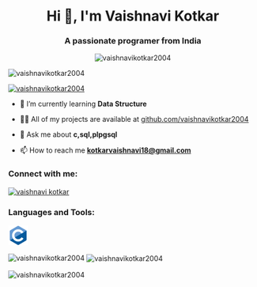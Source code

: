 <h1 align="center">Hi 👋, I'm Vaishnavi Kotkar</h1>

<h3 align="center">A passionate programer from India</h3>
<p align="center"> <img src="/home/vaishnavi/Downloads/68747470733a2f2f692e696d6775722e636f6d2f72486c456444712e676966.gif" alt="vaishnavikotkar2004" /> </p>

<p align="left"> <img src="https://komarev.com/ghpvc/?username=vaishnavikotkar2004&label=Profile%20views&color=0e75b6&style=flat" alt="vaishnavikotkar2004" /> </p>

<p align="left"> <a href="https://github.com/ryo-ma/github-profile-trophy"><img src="https://github-profile-trophy.vercel.app/?username=vaishnavikotkar2004" alt="vaishnavikotkar2004" /></a> </p>

- 🌱 I’m currently learning **Data Structure**

- 👨‍💻 All of my projects are available at [github.com/vaishnavikotkar2004](github.com/vaishnavikotkar2004)

- 💬 Ask me about **c,sql,plpgsql**

- 📫 How to reach me **kotkarvaishnavi18@gmail.com**

<h3 align="left">Connect with me:</h3>
<p align="left">
<a href="https://linkedin.com/in/vaishnavi kotkar" target="blank"><img align="center" src="https://raw.githubusercontent.com/rahuldkjain/github-profile-readme-generator/master/src/images/icons/Social/linked-in-alt.svg" alt="vaishnavi kotkar" height="30" width="40" /></a>
</p>

<h3 align="left">Languages and Tools:</h3>
<p align="left"> <a href="https://www.cprogramming.com/" target="_blank" rel="noreferrer"> <img src="https://raw.githubusercontent.com/devicons/devicon/master/icons/c/c-original.svg" alt="c" width="40" height="40"/> </a> </p>

<p><img align="left" src="https://github-readme-stats.vercel.app/api/top-langs?username=vaishnavikotkar2004&show_icons=true&locale=en&layout=compact" alt="vaishnavikotkar2004" /></p>

<p>&nbsp;<img align="center" src="https://github-readme-stats.vercel.app/api?username=vaishnavikotkar2004&show_icons=true&locale=en" alt="vaishnavikotkar2004" /></p>

<p><img align="center" src="https://github-readme-streak-stats.herokuapp.com/?user=vaishnavikotkar2004&" alt="vaishnavikotkar2004" /></p>

